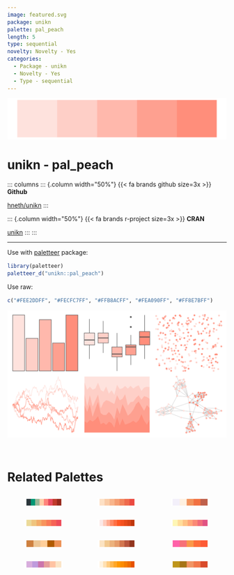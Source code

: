 ```yaml
---
image: featured.svg
package: unikn
palette: pal_peach
length: 5
type: sequential
novelty: Novelty - Yes
categories:
  - Package - unikn
  - Novelty - Yes
  - Type - sequential
---
```


![](featured.svg)

# unikn - pal_peach 

::: columns
::: {.column width="50%"}
{{< fa brands github size=3x >}}
**Github**

[hneth/unikn](https://github.com/hneth/unikn)
:::

::: {.column width="50%"}
{{< fa brands r-project size=3x >}}
**CRAN**

[unikn](https://CRAN.R-project.org/package=unikn)
:::
:::

<hr> 

Use with [paletteer](https://emilhvitfeldt.github.io/paletteer/) package:

```r
library(paletteer)
paletteer_d("unikn::pal_peach")
```

Use raw:

```r
c("#FEE2DDFF", "#FECFC7FF", "#FFB8ACFF", "#FEA090FF", "#FF8E7BFF")
``` 

![](examples.png) 

<br>

# Related Palettes

<div class="list" style="display: grid; grid-template-columns: auto auto auto;"> <figure class="figure">
<a href="../../awtools/a_palette/"> <img src="../../awtools/a_palette/featured.svg" style="width: 100%;" class="figure-img"></a>
</figure> <figure class="figure">
<a href="../../rcartocolor/Peach/"> <img src="../../rcartocolor/Peach/featured.svg" style="width: 100%;" class="figure-img"></a>
</figure> <figure class="figure">
<a href="../../fishualize/Cantherhines_macrocerus/"> <img src="../../fishualize/Cantherhines_macrocerus/featured.svg" style="width: 100%;" class="figure-img"></a>
</figure> <figure class="figure">
<a href="../../rcartocolor/OrYel/"> <img src="../../rcartocolor/OrYel/featured.svg" style="width: 100%;" class="figure-img"></a>
</figure> <figure class="figure">
<a href="../../ggsci/deep_orange_material/"> <img src="../../ggsci/deep_orange_material/featured.svg" style="width: 100%;" class="figure-img"></a>
</figure> <figure class="figure">
<a href="../../rcartocolor/PinkYl/"> <img src="../../rcartocolor/PinkYl/featured.svg" style="width: 100%;" class="figure-img"></a>
</figure> <figure class="figure">
<a href="../../fishualize/Cephalopholis_fulva/"> <img src="../../fishualize/Cephalopholis_fulva/featured.svg" style="width: 100%;" class="figure-img"></a>
</figure> <figure class="figure">
<a href="../../MetBrewer/OKeeffe2/"> <img src="../../MetBrewer/OKeeffe2/featured.svg" style="width: 100%;" class="figure-img"></a>
</figure> <figure class="figure">
<a href="../../lisa/RupprechtGeiger/"> <img src="../../lisa/RupprechtGeiger/featured.svg" style="width: 100%;" class="figure-img"></a>
</figure> <figure class="figure">
<a href="../../PNWColors/Spring/"> <img src="../../PNWColors/Spring/featured.svg" style="width: 100%;" class="figure-img"></a>
</figure> <figure class="figure">
<a href="../../ggsci/orange_material/"> <img src="../../ggsci/orange_material/featured.svg" style="width: 100%;" class="figure-img"></a>
</figure> <figure class="figure">
<a href="../../fishualize/Holocentrus_adscensionis/"> <img src="../../fishualize/Holocentrus_adscensionis/featured.svg" style="width: 100%;" class="figure-img"></a>
</figure> 
</div>
